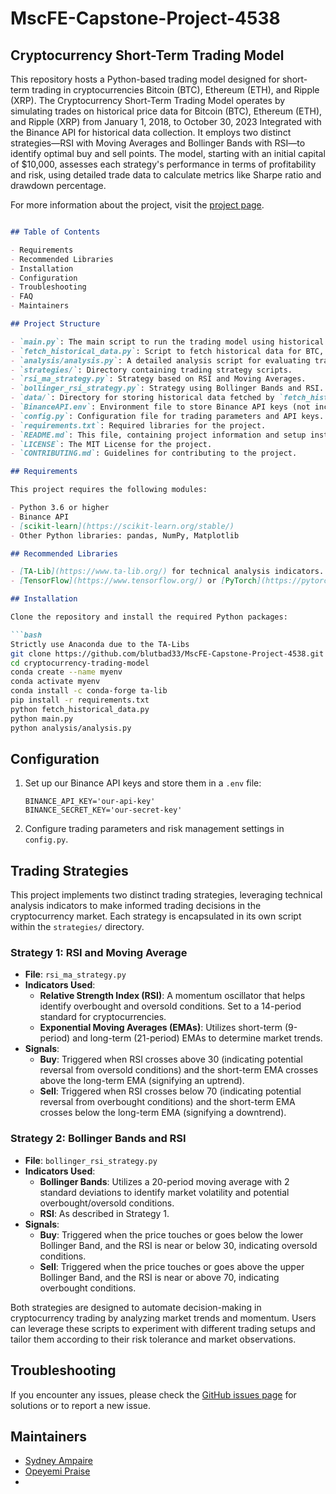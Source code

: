 # MscFE-Capstone-Project-4538

## Cryptocurrency Short-Term Trading Model

This repository hosts a Python-based trading model designed for short-term trading in cryptocurrencies Bitcoin (BTC), Ethereum (ETH), and Ripple (XRP). The Cryptocurrency Short-Term Trading Model operates by simulating trades on historical price data for Bitcoin (BTC), Ethereum (ETH), and Ripple (XRP) from January 1, 2018, to October 30, 2023 Integrated with the Binance API for historical data collection. It employs two distinct strategies—RSI with Moving Averages and Bollinger Bands with RSI—to identify optimal buy and sell points. The model, starting with an initial capital of $10,000, assesses each strategy's performance in terms of profitability and risk, using detailed trade data to calculate metrics like Sharpe ratio and drawdown percentage. 

For more information about the project, visit the [project page](https://github.com/blutbad33/MscFE-Capstone-Project-4538/new/main?readme=1).

```markdown

## Table of Contents

- Requirements
- Recommended Libraries
- Installation
- Configuration
- Troubleshooting
- FAQ
- Maintainers

## Project Structure

- `main.py`: The main script to run the trading model using historical data.
- `fetch_historical_data.py`: Script to fetch historical data for BTC, ETH, and XRP from the Binance API.
- `analysis/analysis.py`: A detailed analysis script for evaluating trading performance and statistics.
- `strategies/`: Directory containing trading strategy scripts.
- `rsi_ma_strategy.py`: Strategy based on RSI and Moving Averages.
- `bollinger_rsi_strategy.py`: Strategy using Bollinger Bands and RSI.
- `data/`: Directory for storing historical data fetched by `fetch_historical_data.py`.
- `BinanceAPI.env`: Environment file to store Binance API keys (not included in the repository for security).
- `config.py`: Configuration file for trading parameters and API keys.
- `requirements.txt`: Required libraries for the project.
- `README.md`: This file, containing project information and setup instructions.
- `LICENSE`: The MIT License for the project.
- `CONTRIBUTING.md`: Guidelines for contributing to the project.

## Requirements

This project requires the following modules:

- Python 3.6 or higher
- Binance API
- [scikit-learn](https://scikit-learn.org/stable/)
- Other Python libraries: pandas, NumPy, Matplotlib

## Recommended Libraries

- [TA-Lib](https://www.ta-lib.org/) for technical analysis indicators.
- [TensorFlow](https://www.tensorflow.org/) or [PyTorch](https://pytorch.org/) for advanced machine learning models.

## Installation

Clone the repository and install the required Python packages:

```bash
Strictly use Anaconda due to the TA-Libs
git clone https://github.com/blutbad33/MscFE-Capstone-Project-4538.git
cd cryptocurrency-trading-model
conda create --name myenv
conda activate myenv
conda install -c conda-forge ta-lib
pip install -r requirements.txt
python fetch_historical_data.py
python main.py
python analysis/analysis.py

```

## Configuration

1. Set up our Binance API keys and store them in a `.env` file:

   ```
   BINANCE_API_KEY='our-api-key'
   BINANCE_SECRET_KEY='our-secret-key'
   ```

2. Configure trading parameters and risk management settings in `config.py`.

## Trading Strategies

This project implements two distinct trading strategies, leveraging technical analysis indicators to make informed trading decisions in the cryptocurrency market. Each strategy is encapsulated in its own script within the `strategies/` directory.

### Strategy 1: RSI and Moving Average

- **File**: `rsi_ma_strategy.py`
- **Indicators Used**:
  - **Relative Strength Index (RSI)**: A momentum oscillator that helps identify overbought and oversold conditions. Set to a 14-period standard for cryptocurrencies.
  - **Exponential Moving Averages (EMAs)**: Utilizes short-term (9-period) and long-term (21-period) EMAs to determine market trends.
- **Signals**:
  - **Buy**: Triggered when RSI crosses above 30 (indicating potential reversal from oversold conditions) and the short-term EMA crosses above the long-term EMA (signifying an uptrend).
  - **Sell**: Triggered when RSI crosses below 70 (indicating potential reversal from overbought conditions) and the short-term EMA crosses below the long-term EMA (signifying a downtrend).

### Strategy 2: Bollinger Bands and RSI

- **File**: `bollinger_rsi_strategy.py`
- **Indicators Used**:
  - **Bollinger Bands**: Utilizes a 20-period moving average with 2 standard deviations to identify market volatility and potential overbought/oversold conditions.
  - **RSI**: As described in Strategy 1.
- **Signals**:
  - **Buy**: Triggered when the price touches or goes below the lower Bollinger Band, and the RSI is near or below 30, indicating oversold conditions.
  - **Sell**: Triggered when the price touches or goes above the upper Bollinger Band, and the RSI is near or above 70, indicating overbought conditions.

Both strategies are designed to automate decision-making in cryptocurrency trading by analyzing market trends and momentum. Users can leverage these scripts to experiment with different trading setups and tailor them according to their risk tolerance and market observations.

## Troubleshooting

If you encounter any issues, please check the [GitHub issues page](https://github.com/blutbad33/MscFE-Capstone-Project-4538/new/main?readme=1) for solutions or to report a new issue.

## Maintainers

- [Sydney Ampaire](https://github.com/blutbad33/)
- [Opeyemi Praise](https://github.com/opeyemipraise)
- 
```
